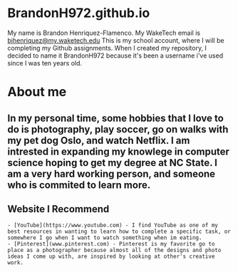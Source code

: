 # BrandonH972.github.io

My name is Brandon Henriquez-Flamenco. My WakeTech email is bjhenriquez@my.waketech.edu
This is my school account, where I will be completing my Github assignments.
When I created my repository, I decided to name it BrandonH972 because it's been a username i've used since I was ten years old.

# About me
## In my personal time, some hobbies that I love to do is photography, play soccer, go on walks with my pet dog Oslo, and watch Netflix. I am intrested in expanding my knowlege in computer science hoping to get my degree at NC State. I am a very hard working person, and someone who is commited to learn more.
## Website I Recommend
    - [YouTube](https://www.youtube.com) - I find YouTube as one of my best resources in wanting to learn how to complete a specific task, or somewhere I go when I want to watch something when im eating.
    - [Pinterest](www.pinterest.com) - Pinterest is my favorite go to place as a photographer because almost all of the designs and photo ideas I come up with, are inspired by looking at other's creative work.
